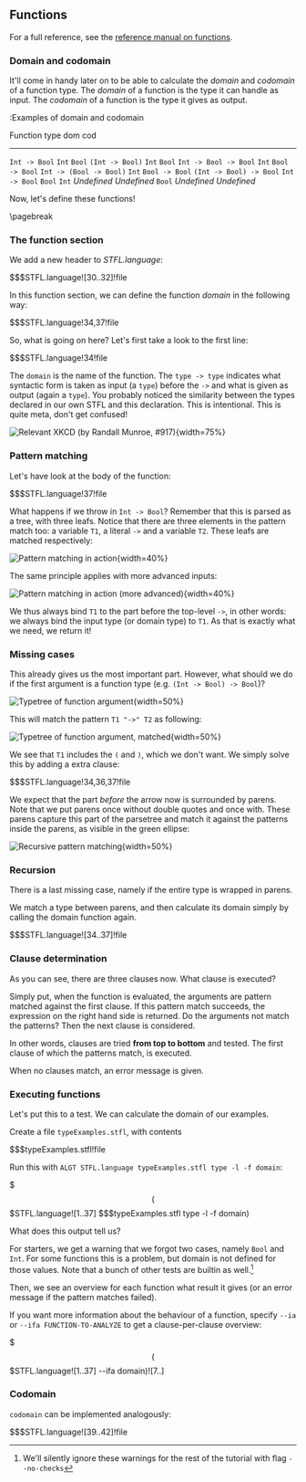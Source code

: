 
 Functions
-----------

For a full reference, see the [reference manual on functions](#functions-1).

### Domain and codomain

It'll come in handy later on to be able to calculate the _domain_ and _codomain_ of a function type.
The _domain_ of a function is the type it can handle as input.
The _codomain_ of a function is the type it gives as output.

:Examples of domain and codomain

Function type		dom		cod
-------------		-----		-----
`Int -> Bool`		`Int`		`Bool`
`(Int -> Bool)`		`Int`		`Bool`
`Int -> Bool -> Bool`	`Int`		`Bool -> Bool`
`Int -> (Bool -> Bool)`	`Int`		`Bool -> Bool`
`(Int -> Bool) -> Bool`	`Int -> Bool`	`Bool`
`Int`			_Undefined_	_Undefined_
`Bool`			_Undefined_	_Undefined_


Now, let's define these functions!


\pagebreak

### The function section

We add a new header to _STFL.language_:

$$$STFL.language![30..32]!file

In this function section, we can define the function _domain_ in the following way:

$$$STFL.language!34,37!file

So, what is going on here? Let's first take a look to the first line:

$$$STFL.language!34!file

The `domain` is the name of the function. The `type -> type` indicates what syntactic form is taken as input (a `type`) before the `->` and what is given as output (again a `type`). You probably noticed the similarity between the types declared in our own STFL and this declaration. This is intentional. This is quite meta, don't get confused!


![Relevant XKCD (by Randall Munroe, #917)](hofstadter.png){width=75%}


### Pattern matching

Let's have look at the body of the function:

$$$STFL.language!37!file

What happens if we throw in `Int -> Bool`? Remember that this is parsed as a tree, with three leafs. Notice that there are three elements in the pattern match too: a variable `T1`, a literal `->` and a variable `T2`. These leafs are matched respectively:

![Pattern matching in action](TypeTrees0annot.png){width=40%}



The same principle applies with more advanced inputs:

![Pattern matching in action (more advanced)](TypeTrees1annot.png){width=40%}


We thus always bind `T1` to the part before the top-level `->`, in other words: we always bind the input type (or domain type) to `T1`. As that is exactly what we need, we return it!

### Missing cases

This already gives us the most important part. However, what should we do if the first argument is a function type (e.g. `(Int -> Bool) -> Bool`)?

![Typetree of function argument](TypeTrees2.png){width=50%}

This will match the pattern `T1 "->" T2` as following:

![Typetree of function argument, matched](TypeTrees2annot.png){width=50%}

We see that `T1` includes the `(` and `)`, which we don't want. We simply solve this by adding a extra clause:


$$$STFL.language!34,36,37!file

We expect that the part _before_ the arrow now is surrounded by parens. Note that we put parens once without double quotes and once with. These parens capture this part of the parsetree and match it against the patterns inside the parens, as visible in the green ellipse:

![Recursive pattern matching](TypeTrees2annot1.png){width=50%}

### Recursion

There is a last missing case, namely if the entire type is wrapped in parens.

We match a type between parens, and then calculate its domain simply by calling the domain function again.

$$$STFL.language![34..37]!file


### Clause determination

As you can see, there are three clauses now. What clause is executed?

Simply put, when the function is evaluated, the arguments are pattern matched against the first clause. If this pattern match succeeds, the expression on the right hand side is returned. Do the arguments not match the patterns? Then the next clause is considered. 

In other words, clauses are tried **from top to bottom** and tested. The first clause of which the patterns match, is executed.

When no clauses match, an error message is given.

### Executing functions

Let's put this to a test. We can calculate the domain of our examples.

Create a file `typeExamples.stfl`, with contents

$$$typeExamples.stfl!file

Run this with `ALGT STFL.language typeExamples.stfl type -l -f domain`:

$$$($$$STFL.language![1..37] $$$typeExamples.stfl type -l -f domain)

What does this output tell us?

For starters, we get a warning that we forgot two cases, namely `Bool` and `Int`. For some functions this is a problem, but domain is not defined for those values. Note that a bunch of other tests are builtin as well.[^disabledTests]

[^disabledTests]: We'll silently ignore these warnings for the rest of the tutorial with flag `--no-checks`

Then, we see an overview for each function what result it gives (or an error message if the pattern matches failed).

If you want more information about the behaviour of a function, specify `--ia` or `--ifa FUNCTION-TO-ANALYZE` to get a clause-per-clause overview:

$$$($$$STFL.language![1..37] --ifa domain)![7..]


### Codomain

`codomain` can be implemented analogously:

$$$STFL.language![39..42]!file 

